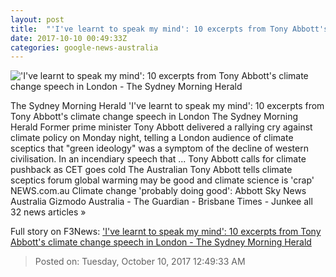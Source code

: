 ```yaml
---
layout: post
title:  "'I've learnt to speak my mind': 10 excerpts from Tony Abbott's climate change speech in London - The Sydney Morning Herald"
date: 2017-10-10 00:49:33Z
categories: google-news-australia
---
```


!['I've learnt to speak my mind': 10 excerpts from Tony Abbott's climate change speech in London - The Sydney Morning Herald](http://www.smh.com.au/content/dam/images/g/y/a/2/j/2/image.related.articleLeadwide.620x349.gyxk92.png/1507589340939.jpg)

The Sydney Morning Herald 'I've learnt to speak my mind': 10 excerpts from Tony Abbott's climate change speech in London The Sydney Morning Herald Former prime minister Tony Abbott delivered a rallying cry against climate policy on Monday night, telling a London audience of climate sceptics that "green ideology" was a symptom of the decline of western civilisation. In an incendiary speech that ... Tony Abbott calls for climate pushback as CET goes cold The Australian Tony Abbott tells climate sceptics forum global warming may be good and climate science is 'crap' NEWS.com.au Climate change 'probably doing good': Abbott Sky News Australia Gizmodo Australia - The Guardian - Brisbane Times - Junkee all 32 news articles »


Full story on F3News: ['I've learnt to speak my mind': 10 excerpts from Tony Abbott's climate change speech in London - The Sydney Morning Herald](http://www.f3nws.com/n/UtMEfG)

> Posted on: Tuesday, October 10, 2017 12:49:33 AM
